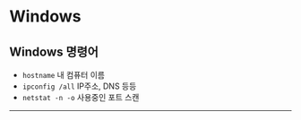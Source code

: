 # Windows

## Windows 명령어

- `hostname` 내 컴퓨터 이름
- `ipconfig /all` IP주소, DNS 등등
- `netstat -n -o` 사용중인 포트 스캔

---
